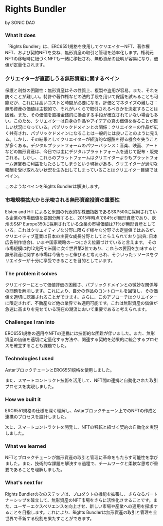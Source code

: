 # Rights Bundler
by SONIC DAO

### What it does
「Rights Bundler」は、ERC6551規格を使用してクリエイターNFT、著作権NFT、および契約NFTを束ね、無形資産の取引と管理を効率化します。権利元NFTの移転時に紐づくNFTも一緒に移転され、無形資産の証明が容易になり、価値が定量化されます。


### クリエイターが直面しうる無形資産に関するペイン


保護と利益の困難性：無形資産はその性質上、複製や盗用が容易。また、それを防ぐことが難しい。特許や著作権などの法的手段を用いて保護を試みることも可能だが、これには高いコストと時間が必要になる。評価とマネタイズの難しさ：無形資産の価値は主観的で、それがいくらで取引されるべきかを決定することは困難。また、その価値を直接金銭的に換金する手段が確立されていない場合も多い。このため、クリエイターは自身の作品やアイデアの真の価値を得ることが難しい状況になっている。パブリックドメインとの関係：クリエイターの作品が広く共有され、パブリックドメインになることは一般的には良いことのように見える。しかし、その結果としてクリエイターが経済的な報酬を得る機会を失うことが多くある。デジタルプラットフォームのパワーバランス：音楽、映画、アートなどの無形資産は、今日では主にデジタルプラットフォームを通じて配布・販売される。しかし、これらのプラットフォームはクリエイターよりもプラットフォーム運営者に利益をもたらしてしまうという現状がある、クリエイターが適切な報酬を受け取れない状況を生み出してしまっていることはクリエイター目線ではペイン。

このようなペインをRights Bundlerは解決します。



### 市場規模拡大から示唆される無形資産投資の重要性

Elsten and Hill によると米国の代表的な株価指数であるS&P500に採用されている企業の市場価値を要因分解すると、2015年時点で84％が無形資産であり、欧州のS&P Europe350に採用されている企業の市場価値は71％が無形資産としている。これはクリエイティブな分野に限らず様々な分野での定量値ではあるが、クリエイティブ産業は日本の主要な成長分野としてとらえられており(出典: 日本広告制作協会)、いまや国家戦略の一つにさえ位置づけていると言えます。 その市場規模は約12兆円で米国に次ぐ世界第2位であり、これらの要因を加味すると無形資産に関する市場は今後もっと伸びると考えられ、そういったリソースをクリエイターが十分に享受できることを目的としています。


### The problem it solves
クリエイターにとって価値評価の困難さ、パブリックドメインとの微妙な関係等の問題を解消します。これにより、自分の作品のコントロールを回復し、その価値を適切に認識されることができます。さらに、このアプローチはクリエイターに限定されず、不動産など他の業界でも適用可能です。これは無形資産の価値が急速に高まりを見せている現在の潮流において重要であると考えられます。



### Challenges I ran into
ERC6551規格の適用やNFTの連携には技術的な困難が伴いました。また、無形資産の価値を適切に定量化する方法や、関連する契約を効果的に統合するプロセスを確立することも課題でした。



### Technologies I used
AstarブロックチェーンとERC6551規格を使用しました。

また、スマートコントラクト技術を活用して、NFT間の連携と自動化された取引プロセスを実現しました。


### How we built it
ERC6551規格の仕様を深く理解し、Astarブロックチェーン上でのNFTの作成と連携のプロセスを設計しました。

次に、スマートコントラクトを開発し、NFTの移転と紐づく契約の自動化を実現しました。



### What we learned
NFTとブロックチェーンが無形資産の取引と管理に革命をもたらす可能性を学びました。また、技術的な課題を解決する過程で、チームワークと柔軟な思考が重要であることを理解しました。



### What's next for
Rights Bundlerの次のステップは、プロダクトの機能を拡張し、さらなるパートナーシップを確立して、無形資産のNFT市場をさらに活性化させることです。また、ユーザーエクスペリエンスを向上させ、新しい市場や産業への適用を探求することを目指します。これにより、Rights Bundlerは無形資産の取引と管理を全世界で革新する役割を果たすことができます。
